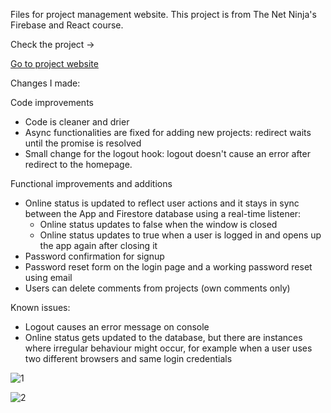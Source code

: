 Files for project management website. This project is from The Net Ninja's Firebase and React course.

Check the project ->

<a href="https://javascript-d1a2d.web.app/">Go to project website</a>

Changes I made:

Code improvements

* Code is cleaner and drier
* Async functionalities are fixed for adding new projects: redirect waits until the promise is resolved
* Small change for the logout hook: logout doesn't cause an error after redirect to the homepage.

Functional improvements and additions

* Online status is updated to reflect user actions and it stays in sync between the App and Firestore database using a real-time listener:
   - Online status updates to false when the window is closed
   - Online status updates to true when a user is logged in and opens up the app again after closing it
* Password confirmation for signup
* Password reset form on the login page and a working password reset using email
* Users can delete comments from projects (own comments only)

Known issues:

* Logout causes an error message on console
* Online status gets updated to the database, but there are instances where irregular behaviour might occur, for example when a user uses two different browsers and same login credentials

  
![1](https://github.com/user-attachments/assets/b47b4269-f304-4868-85cf-e8610d36be9f)

![2](https://github.com/user-attachments/assets/062c1e53-d99e-4c49-9354-2462ae3634a4)

